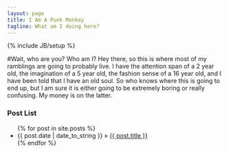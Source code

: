 ```yaml
---
layout: page
title: I Am A Punk Monkey
tagline: What am I doing here?
---
```

{% include JB/setup %}

#Wait, who are you? Who am I?
Hey there, so this is where most of my ramblings are going to probably live. I have the attention span of a 2 year old, the imagination of a 5 year old, the fashion sense of a 16 year old, and I have been told that I have an old soul. So who knows where this is going to end up, but I am sure it is either going to be extremely boring or really confusing. My money is on the latter.

### Post List
<ul class="posts">
  {% for post in site.posts %}
    <li><span>{{ post.date | date_to_string }}</span> &raquo; <a href="{{ BASE_PATH }}{{ post.url }}">{{ post.title }}</a></li>
  {% endfor %}
</ul>